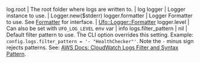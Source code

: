 log.root | The root folder where logs are written to. | log
logger | Logger instance to use. | Logger.new($stderr)
logger.formatter | Logger Formatter to use. See [Formatter](https://ruby-doc.org/stdlib-2.7.1/libdoc/logger/rdoc/Logger/Formatter.html) for interface. | [Ufo::Logger::Formatter](https://github.com/boltops-tools/ufo/blob/master/lib/ufo/logger/formatter.rb)
logger.level | Can also be set with `UFO_LOG_LEVEL` env var | info
logs.filter_pattern | nil | Default filter pattern to use. The CLI option overrides this setting. Example: `config.logs.filter_pattern = '- "HealthChecker"'`. Note the `-` minus sign rejects patterns. See: [AWS Docs: CloudWatch Logs Filter and Syntax Pattern](https://docs.aws.amazon.com/AmazonCloudWatch/latest/logs/FilterAndPatternSyntax.html).